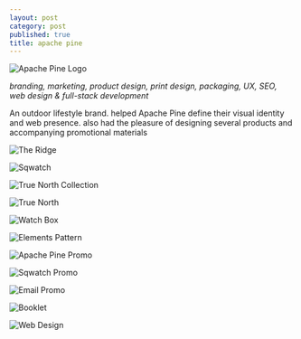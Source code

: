 ```yaml
---
layout: post
category: post
published: true
title: apache pine
---
```

![Apache Pine Logo](/media/client/ap/apache-pine-tree-stack.jpeg)
<!--more-->
<span class='date fr'>*branding, marketing, product design, print design, packaging, UX, SEO, web design & full-stack development*</span><br>
  
  
  
An outdoor lifestyle brand. helped Apache Pine define their visual identity and web presence. also had the pleasure of designing several products and accompanying promotional materials  
  
  
![The Ridge](/media/client/ap/ridge.jpeg)  
  
![Sqwatch](/media/client/ap/sqwatch.jpeg)  
  
![True North Collection](/media/client/ap/true-north-collection.png)  
  
![True North](/media/client/ap/true-north.png)  
  
![Watch Box](/media/client/ap/watch-box.jpeg)  
  
![Elements Pattern](/media/client/ap/pattern-elements.jpeg) 
  
![Apache Pine Promo](/media/client/ap/ap.jpeg)  
  
![Sqwatch Promo](/media/client/ap/promo-1.jpeg)  
  
![Email Promo](/media/client/ap/email-promo.jpeg)  
  
![Booklet](/media/client/ap/booklet.png)  
  
![Web Design](/media/client/ap/responsive.jpeg)